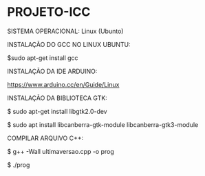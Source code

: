 # PROJETO-ICC

SISTEMA OPERACIONAL: Linux (Ubunto)


INSTALAÇÃO DO GCC NO LINUX UBUNTU:

$sudo apt-get install gcc


INSTALAÇÃO DA IDE ARDUINO:

https://www.arduino.cc/en/Guide/Linux


INSTALAÇÃO DA BIBLIOTECA GTK:

$ sudo apt-get install libgtk2.0-dev

$ sudo apt install libcanberra-gtk-module libcanberra-gtk3-module


COMPILAR ARQUIVO C++:

$ g++ -Wall ultimaversao.cpp -o prog

$ ./prog



